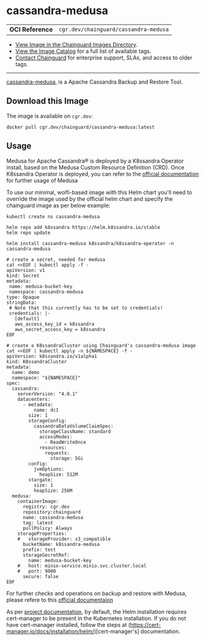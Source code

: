 <!--monopod:start-->
# cassandra-medusa
| | |
| - | - |
| **OCI Reference** | `cgr.dev/chainguard/cassandra-medusa` |


* [View Image in the Chainguard Images Directory](https://images.chainguard.dev/directory/image/cassandra-medusa/overview).
* [View the Image Catalog](https://console.chainguard.dev/images/catalog) for a full list of available tags.
* [Contact Chainguard](https://www.chainguard.dev/chainguard-images) for enterprise support, SLAs, and access to older tags.

---
<!--monopod:end-->

<!--overview:start-->
[cassandra-medusa](https://github.com/thelastpickle/cassandra-medusa), is a Apache Cassandra Backup and Restore Tool.
<!--overview:end-->

<!--getting:start-->
## Download this Image
The image is available on `cgr.dev`:

```
docker pull cgr.dev/chainguard/cassandra-medusa:latest
```
<!--getting:end-->

<!--body:start-->

## Usage
Medusa for Apache Cassandra® is deployed by a K8ssandra Operator install, based on the Medusa Custom Resource Definition (CRD). Once K8ssandra Operator is deployed, you can refer to the [official documentation](https://docs.k8ssandra.io/tasks/backup-restore/) for further usage of Medusa 

To use our minimal, wolfi-based image with this Helm chart you'll need to override the image used by the official helm chart and specify the chainguard image as per below example:

```shell
kubectl create ns cassandra-medusa

helm repo add k8ssandra https://helm.k8ssandra.io/stable
helm repo update

helm install cassandra-medusa k8ssandra/k8ssandra-operator -n cassandra-medusa

# create a secret, needed for medusa
cat <<EOF | kubectl apply -f -
apiVersion: v1
kind: Secret
metadata:
 name: medusa-bucket-key
 namespace: cassandra-medusa
type: Opaque
stringData:
 # Note that this currently has to be set to credentials!
 credentials: |-
   [default]
   aws_access_key_id = k8ssandra
   aws_secret_access_key = k8ssandra
EOF

# create a K8ssandraCluster using Chainguard's cassandra-medusa image
cat <<EOF | kubectl apply -n ${NAMESPACE} -f -
apiVersion: k8ssandra.io/v1alpha1
kind: K8ssandraCluster
metadata:
  name: demo
  namespace: "${NAMESPACE}"
spec:
  cassandra:
    serverVersion: "4.0.1"
    datacenters:
      - metadata:
          name: dc1
        size: 1
        storageConfig:
          cassandraDataVolumeClaimSpec:
            storageClassName: standard
            accessModes:
              - ReadWriteOnce
            resources:
              requests:
                storage: 5Gi
        config:
          jvmOptions:
            heapSize: 512M
        stargate:
          size: 1
          heapSize: 256M
  medusa:
    containerImage:
      registry: cgr.dev
      repository:chainguard
      name: cassandra-medusa
      tag: latest
      pullPolicy: Always
    storageProperties:
    #   storageProvider: s3_compatible
      bucketName: k8ssandra-medusa
      prefix: test
      storageSecretRef:
        name: medusa-bucket-key
    #   host: minio-service.minio.svc.cluster.local
    #   port: 9000
      secure: false
EOF
```

For further checks and operations on backup and restore with Medusa, please refere to this [official documentaion](https://docs.k8ssandra.io/tasks/backup-restore/)

As per [project documentation](https://github.com/k8ssandra/k8ssandra-operator/blob/main/docs/content/en/install/local/single-cluster-helm/_index.md#deploy-cert-manager), by default, the Helm installation requires cert-manager to be present in the Kubernetes installation. If you do not have cert-manager installed, follow the steps at (https://cert-manager.io/docs/installation/helm/)[cert-manager's] documentation.
<!--body:end-->
